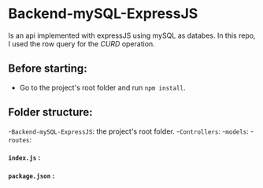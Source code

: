# Backend-mySQL-ExpressJS

Is an api implemented with expressJS using mySQL as databes.
In this repo, I used the row query for the *CURD* operation.

## Before starting:
- Go to the project's root folder and run `npm install`.
## Folder structure:
   -`Backend-mySQL-ExpressJS`: the  project's root folder.
   -`Controllers`: 
   -`models`:
   -`routes`:
 #### `index.js` :
 #### `package.json` :
